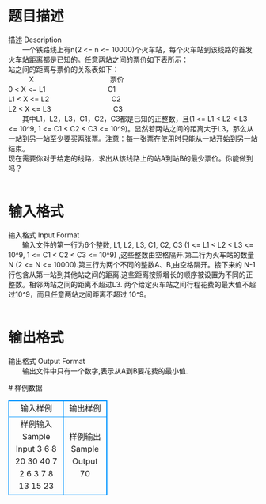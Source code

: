 # 

 
 # 题目描述 
<p>
描述 Description   <br>　　一个铁路线上有n(2 <= n <= 10000)个火车站，每个火车站到该线路的首发火车站距离都是已知的。任意两站之间的票价如下表所示：<br>站之间的距离与票价的关系表如下：<br>　　　X　　　　　　　　　　　票价<br>0 < X <= L1　　　　　　　　　C1<br>L1 < X <= L2　　　　　　　　　C2<br>L2 < X <= L3　　　　　　　　　C3<br>　　其中L1，L2，L3，C1，C2，C3都是已知的正整数，且(1 <= L1 < L2 < L3 <= 10^9, 1 <= C1 < C2 < C3 <= 10^9)。显然若两站之间的距离大于L3，那么从一站到另一站至少要买两张票。注意：每一张票在使用时只能从一站开始到另一站结束。<br>现在需要你对于给定的线路，求出从该线路上的站A到站B的最少票价。你能做到吗？<br> <br></p> 

 
 # 输入格式 
<p>
输入格式 Input Format  <br>　　输入文件的第一行为6个整数, L1, L2, L3, C1, C2, C3 (1 <= L1 < L2 < L3 <= 10^9, 1 <= C1 < C2 < C3  <= 10^9) ,这些整数由空格隔开.第二行为火车站的数量N (2 <= N <= 10000).第三行为两个不同的整数A、B,由空格隔开。接下来的 N-1 行包含从第一站到其他站之间的距离.这些距离按照增长的顺序被设置为不同的正整数。相邻两站之间的距离不超过L3. 两个给定火车站之间行程花费的最大值不超过10^9，而且任意两站之间距离不超过 10^9。<br> <br></p> 

 
 # 输出格式 
<p>
输出格式 Output Format  <br>　　输出文件中只有一个数字,表示从A到B要花费的最小值. <br></p> 
# 样例数据
<style>
        table,table tr th, table tr td { border:1px solid #0094ff; }
        table { width: 200px; min-height: 25px; line-height: 25px; text-align: center; border-collapse: collapse;}   
    </style>
<table>
	<tr>
		<td>输入样例</td>
		<td>输出样例</td>
	</tr>
<tr><td>样例输入 Sample Input   
3 6 8 20 30 40
7
2 6
3
7
8
13
15
23
 
</td><td>样例输出 Sample Output   
70
 </td></tr></table>
